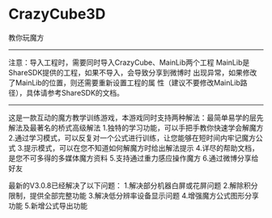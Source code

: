 CrazyCube3D
===========

教你玩魔方

******************************************************************
注意：导入工程时，需要同时导入CrazyCube、MainLib两个工程
      MainLib是ShareSDK提供的工程，如果不导入，会导致分享到微博时
      出现异常，如果修改了MainLib的位置，则还需要重新设置工程的属
      性（建议不要修改MainLib路径），具体请参考ShareSDK的文档。
******************************************************************



这是一款互动的魔方教学训练游戏，本游戏同时支持两种解法：最简单易学的层先解法及最著名的桥式高级解法
1.独特的学习功能，可以手把手教你快速学会解魔方
2.通过学习模式，可以反复对一个公式进行训练，让您能够在短时间内牢记魔方公式
3.提示模式，可以在您不知道如何解魔方时给出解法提示
4.详尽的帮助文档，是您不可多得的多媒体魔方资料
5.支持通过重力感应操作魔方
6.通过微博分享给好友

最新的V3.0.8已经解决了以下问题：
1.解决部分机器白屏或花屏问题
2.解除积分限制，提供全部完整功能 
3.解决低分辨率设备显示问题
4.增强魔方公式图形分享功能
5.新增公式导出功能
